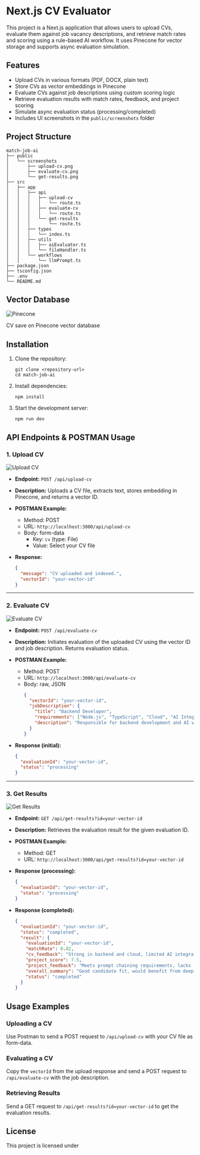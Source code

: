 # Next.js CV Evaluator

This project is a Next.js application that allows users to upload CVs, evaluate them against job vacancy descriptions, and retrieve match rates and scoring using a rule-based AI workflow. It uses Pinecone for vector storage and supports async evaluation simulation.

## Features

- Upload CVs in various formats (PDF, DOCX, plain text)
- Store CVs as vector embeddings in Pinecone
- Evaluate CVs against job descriptions using custom scoring logic
- Retrieve evaluation results with match rates, feedback, and project scoring
- Simulate async evaluation status (processing/completed)
- Includes UI screenshots in the `public/screenshots` folder

## Project Structure

```
match-job-ai
├── public
│   └── screenshots
│       ├── upload-cv.png
│       ├── evaluate-cv.png
│       └── get-results.png
├── src
│   ├── app
│   │   ├── api
│   │   │   ├── upload-cv
│   │   │   │   └── route.ts
│   │   │   ├── evaluate-cv
│   │   │   │   └── route.ts
│   │   │   └── get-results
│   │   │       └── route.ts
│   │   ├── types
│   │   │   └── index.ts
│   │   ├── utils
│   │   │   ├── aiEvaluator.ts
│   │   │   └── fileHandler.ts
│   │   └── workflows
│   │       └── llmPrompt.ts
├── package.json
├── tsconfig.json
├── .env
└── README.md
```

## Vector Database

![Pinecone](public/screenshots/Pinecone_ss_1.png)

CV save on Pinecone vector database

## Installation

1. Clone the repository:

   ```
   git clone <repository-url>
   cd match-job-ai
   ```

2. Install dependencies:

   ```
   npm install
   ```

3. Start the development server:
   ```
   npm run dev
   ```

## API Endpoints & POSTMAN Usage

### 1. Upload CV

![Upload CV](public/screenshots/POST%20Upload%20CV.png)

- **Endpoint:** `POST /api/upload-cv`
- **Description:** Uploads a CV file, extracts text, stores embedding in Pinecone, and returns a vector ID.
- **POSTMAN Example:**

  - Method: POST
  - URL: `http://localhost:3000/api/upload-cv`
  - Body: form-data
    - Key: `cv` (type: File)
    - Value: Select your CV file

- **Response:**
  ```json
  {
    "message": "CV uploaded and indexed.",
    "vectorId": "your-vector-id"
  }
  ```

---

### 2. Evaluate CV

![Evaluate CV](public/screenshots/POST%20evaluate.png)

- **Endpoint:** `POST /api/evaluate-cv`
- **Description:** Initiates evaluation of the uploaded CV using the vector ID and job description. Returns evaluation status.
- **POSTMAN Example:**

  - Method: POST
  - URL: `http://localhost:3000/api/evaluate-cv`
  - Body: raw, JSON
    ```json
    {
      "vectorId": "your-vector-id",
      "jobDescription": {
        "title": "Backend Developer",
        "requirements": ["Node.js", "TypeScript", "Cloud", "AI Integration"],
        "description": "Responsible for backend development and AI workflow integration."
      }
    }
    ```

- **Response (initial):**
  ```json
  {
    "evaluationId": "your-vector-id",
    "status": "processing"
  }
  ```

---

### 3. Get Results

![Get Results](public/screenshots/GET%20result.png)

- **Endpoint:** `GET /api/get-results?id=your-vector-id`
- **Description:** Retrieves the evaluation result for the given evaluation ID.
- **POSTMAN Example:**

  - Method: GET
  - URL: `http://localhost:3000/api/get-results?id=your-vector-id`

- **Response (processing):**
  ```json
  {
    "evaluationId": "your-vector-id",
    "status": "processing"
  }
  ```
- **Response (completed):**
  ```json
  {
    "evaluationId": "your-vector-id",
    "status": "completed",
    "result": {
      "evaluationId": "your-vector-id",
      "matchRate": 0.82,
      "cv_feedback": "Strong in backend and cloud, limited AI integration experience.",
      "project_score": 7.5,
      "project_feedback": "Meets prompt chaining requirements, lacks error handling robustness.",
      "overall_summary": "Good candidate fit, would benefit from deeper RAG knowledge.",
      "status": "completed"
    }
  }
  ```

## Usage Examples

### Uploading a CV

Use Postman to send a POST request to `/api/upload-cv` with your CV file as form-data.

### Evaluating a CV

Copy the `vectorId` from the upload response and send a POST request to `/api/evaluate-cv` with the job description.

### Retrieving Results

Send a GET request to `/api/get-results?id=your-vector-id` to get the evaluation results.

## License

This project is licensed under
